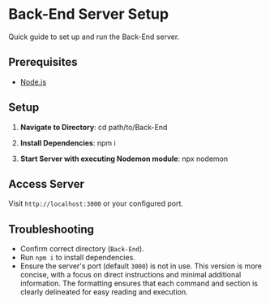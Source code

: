 # Back-End Server Setup

Quick guide to set up and run the Back-End server.

## Prerequisites

- [Node.js](https://nodejs.org/)

## Setup

1. **Navigate to Directory**:
cd path/to/Back-End

2. **Install Dependencies**:
npm i

3. **Start Server with executing Nodemon module**:
npx nodemon

## Access Server

Visit `http://localhost:3000` or your configured port.

## Troubleshooting

- Confirm correct directory (`Back-End`).
- Run `npm i` to install dependencies.
- Ensure the server's port (default `3000`) is not in use.
This version is more concise, with a focus on direct instructions and minimal additional information. The formatting ensures that each command and section is clearly delineated for easy reading and execution.